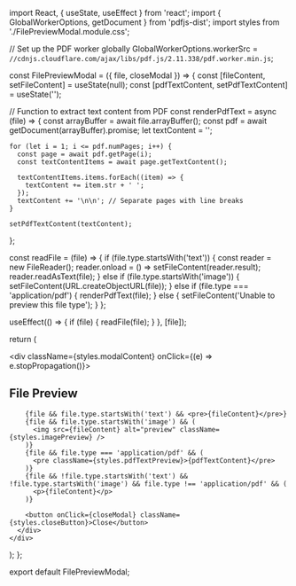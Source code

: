 import React, { useState, useEffect } from 'react';
import { GlobalWorkerOptions, getDocument } from 'pdfjs-dist';
import styles from './FilePreviewModal.module.css';

// Set up the PDF worker globally
GlobalWorkerOptions.workerSrc = `//cdnjs.cloudflare.com/ajax/libs/pdf.js/2.11.338/pdf.worker.min.js`;

const FilePreviewModal = ({ file, closeModal }) => {
  const [fileContent, setFileContent] = useState(null);
  const [pdfTextContent, setPdfTextContent] = useState('');

  // Function to extract text content from PDF
  const renderPdfText = async (file) => {
    const arrayBuffer = await file.arrayBuffer();
    const pdf = await getDocument(arrayBuffer).promise;
    let textContent = '';

    for (let i = 1; i <= pdf.numPages; i++) {
      const page = await pdf.getPage(i);
      const textContentItems = await page.getTextContent();

      textContentItems.items.forEach((item) => {
        textContent += item.str + ' ';
      });
      textContent += '\n\n'; // Separate pages with line breaks
    }

    setPdfTextContent(textContent);
  };

  const readFile = (file) => {
    if (file.type.startsWith('text')) {
      const reader = new FileReader();
      reader.onload = () => setFileContent(reader.result);
      reader.readAsText(file);
    } else if (file.type.startsWith('image')) {
      setFileContent(URL.createObjectURL(file));
    } else if (file.type === 'application/pdf') {
      renderPdfText(file);
    } else {
      setFileContent('Unable to preview this file type');
    }
  };

  useEffect(() => {
    if (file) {
      readFile(file);
    }
  }, [file]);

  return (
    <div className={styles.modalOverlay} onClick={closeModal}>
      <div className={styles.modalContent} onClick={(e) => e.stopPropagation()}>
        <h2>File Preview</h2>

        {file && file.type.startsWith('text') && <pre>{fileContent}</pre>}
        {file && file.type.startsWith('image') && (
          <img src={fileContent} alt="preview" className={styles.imagePreview} />
        )}
        {file && file.type === 'application/pdf' && (
          <pre className={styles.pdfTextPreview}>{pdfTextContent}</pre>
        )}
        {file && !file.type.startsWith('text') && !file.type.startsWith('image') && file.type !== 'application/pdf' && (
          <p>{fileContent}</p>
        )}

        <button onClick={closeModal} className={styles.closeButton}>Close</button>
      </div>
    </div>
  );
};

export default FilePreviewModal;
